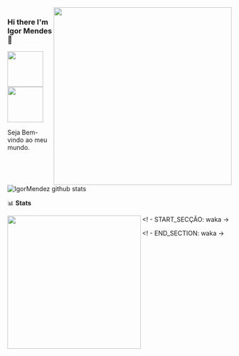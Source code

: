 <img align='right' src="https://media-exp1.licdn.com/dms/image/C4E16AQHavakdDtnYww/profile-displaybackgroundimage-shrink_350_1400/0/1615345252999?e=1624492800&v=beta&t=OXXn1bBIJQKux4dc-_etFfuUS6xTKb3AJQ-3xGESMOQ" width="400px">

### Hi there I'm Igor Mendes :rocket:

<a href="https://www.linkedin.com/in/igormm/" target="_blank"><img src="https://img.shields.io/badge/LinkedIn-0077B5?style=for-the-badge&logo=linkedin&logoColor=white" width="80px"></a>
<a href="https://wa.me/14996671135" target="_blank"><img src="https://img.shields.io/badge/WhatsApp-25D366?style=for-the-badge&logo=whatsapp&logoColor=white" width="80px"></a>

Seja Bem-vindo ao meu mundo.

![IgorMendez github stats](https://i.imgur.com/qpFBbmO.gif/200x100)

📊 **Stats**

<img align='left'   width="300" src="https://github-readme-stats.vercel.app/api?username=IgorMendez&show_icons=true&title_color=fff&icon_color=79ff97&text_color=9f9f9f&bg_color=151515">

<! - START_SECÇÃO: waka ->



<! - END_SECTION: waka ->
